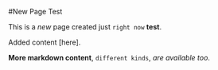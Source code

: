 #New Page Test

This is a *new* page created just `right now` **test**. 

Added content [here].

**More markdown content**, `different kinds`, *are available too*.